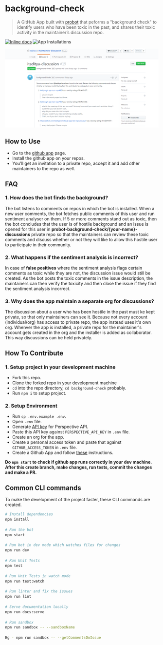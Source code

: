 # background-check

> A GitHub App built with [probot](https://github.com/probot/probot) that peforms a "background check" to identify users who have been toxic in the past, and shares their toxic activity in the maintainer’s discussion repo.

[![Inline docs](http://inch-ci.org/github/probot/background-check.svg?branch=master)](http://inch-ci.org/github/probot/background-check) ![App Installations](https://img.shields.io/badge/dynamic/json.svg?label=Installations&url=https://probot-background-check.herokuapp.com/probot/stats&query=$.installations&colorB=2196F3&style=flat-green)

![Demo](assets/demonstration.png?raw=true)

## How to Use

* Go to the [github app](https://github.com/apps/background-check) page.
* Install the github app on your repos.
* You'll get an invitation to a private repo, accept it and add other maintainers to the repo as well.

## FAQ

### 1. How does the bot finds the background?

The bot listens to comments on repos in which the bot is installed. When a new user comments, the bot fetches public comments of this user and run sentiment analyser on them. If 5 or more comments stand out as toxic, then the bot concludes that the user is of hostile background and an issue is opened for this user in **probot-background-check/{your-name}-discussions** private repo so that the maintainers can review these toxic comments and discuss whether or not they will like to allow this hostile user to participate in their community.

### 2. What happens if the sentiment analysis is incorrect?

In case of **false positives** where the sentiment analysis flags certain comments as toxic while they are not, the discussion issue would still be created. As the bot posts the toxic comments in the issue description, the maintainers can then verify the toxicity and then close the issue if they find the sentiment analysis incorrect.

### 3. Why does the app maintain a separate org for discussions?

The discussion about a user who has been hostile in the past must ke kept private, so that only maintainers can see it. Because not every account (individual/org) has access to private repo, the app instead uses it's own org. Whenver the app is installed, a private repo for the maintainer's account gets created in the org and the installer is added as collaborator. This way discussions can be held privately.

## How To Contribute

### 1. Setup project in your development machine

* Fork this repo.
* Clone the forked repo in your development machine
* `cd` into the repo directory, `cd background-check` probably.
* Run `npm i` to setup project.

### 2. Setup Environment
* Run `cp .env.example .env`.
* Open `.env` file.
* Generate [API key](https://github.com/conversationai/perspectiveapi/blob/master/quickstart.md) for Perspective API.
* Paste this API key against `PERSPECTIVE_API_KEY` in `.env` file.
* Create an org for the app.
* Create a personal access token and paste that against `GITHUB_ACCESS_TOKEN` in `.env` file.
* Create a Github App and follow [these](https://probot.github.io/docs/development/#configuring-a-github-app) instructions.

**Do `npm start` to check if github app runs correctly in your dev machine. After this create branch, make changes, run tests, commit the changes and make a PR.**

## Common CLI commands

To make the development of the project faster, these CLI commands are created.

```sh
# Install dependencies
npm install

# Run the bot
npm start

# Run bot in dev mode which watches files for changes
npm run dev

# Run Unit Tests
npm test

# Run Unit Tests in watch mode
npm run test:watch

# Run linter and fix the issues
npm run lint

# Serve documentation locally
npm run docs:serve

# Run sandbox
npm run sandbox -- --sandboxName

Eg - npm run sandbox -- --getCommentsOnIssue
```

